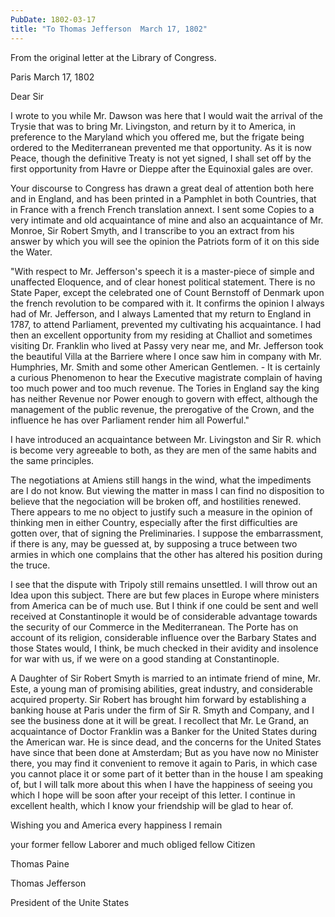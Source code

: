 ```yaml
---
PubDate: 1802-03-17
title: "To Thomas Jefferson  March 17, 1802"
---
```


   From the original letter at the Library of Congress.

   Paris March 17, 1802

   Dear Sir

   I wrote to you while Mr. Dawson was here that I would wait the arrival of
   the Trysie that was to bring Mr. Livingston, and return by it to America,
   in preference to the Maryland which you offered me, but the frigate being
   ordered to the Mediterranean prevented me that opportunity. As it is now
   Peace, though the definitive Treaty is not yet signed, I shall set off by
   the first opportunity from Havre or Dieppe after the Equinoxial gales are
   over.

   Your discourse to Congress has drawn a great deal of attention both here
   and in England, and has been printed in a Pamphlet in both Countries, that
   in France with a french French translation annext. I sent some Copies to a very
   intimate and old acquaintance of mine and also an acquaintance of Mr.
   Monroe, Sir Robert Smyth, and I transcribe to you an extract from his
   answer by which you will see the opinion the Patriots form of it on this
   side the Water.

   "With respect to Mr. Jefferson's speech it is a master-piece of simple and
   unaffected Eloquence, and of clear honest political statement. There is no
   State Paper, except the celebrated one of Count Bernstoff of Denmark upon
   the french revolution to be compared with it. It confirms the opinion I
   always had of Mr. Jefferson, and I always Lamented that my return to
   England in 1787, to attend Parliament, prevented my cultivating his
   acquaintance. I had then an excellent opportunity from my residing at
   Challiot and sometimes visiting Dr. Franklin who lived at Passy very near
   me, and Mr. Jefferson took the beautiful Villa at the Barriere where I
   once saw him in company with Mr. Humphries, Mr. Smith and some other
   American Gentlemen. - It is certainly a curious Phenomenon to hear the
   Executive magistrate complain of having too much power and too much
   revenue. The Tories in England say the king has neither Revenue nor
   Power enough to govern with effect, although the management of the public
   revenue, the prerogative of the Crown, and the influence he has over
   Parliament render him all Powerful."

   I have introduced an acquaintance between Mr. Livingston and Sir R. which
   is become very agreeable to both, as they are men of the same habits and
   the same principles.

   The negotiations at Amiens still hangs in the wind, what the impediments
   are I do not know. But viewing the matter in mass I can find no
   disposition to believe that the negociation will be broken off, and
   hostilities renewed. There appears to me no object to justify such a
   measure in the opinion of thinking men in either Country, especially after
   the first difficulties are gotten over, that of signing the Preliminaries.
   I suppose the embarrassment, if there is any, may be guessed at, by
   supposing a truce between two armies in which one complains that the other
   has altered his position during the truce.

   I see that the dispute with Tripoly still remains unsettled. I will throw
   out an Idea upon this subject. There are but few places in Europe where
   ministers from America can be of much use. But I think if one could be
   sent and well received at Constantinople it would be of considerable
   advantage towards the security of our Commerce in the Mediterranean. The
   Porte has on account of its religion, considerable influence over the
   Barbary States and those States would, I think, be much checked in their
   avidity and insolence for war with us, if we were on a good standing at
   Constantinople.

   A Daughter of Sir Robert Smyth is married to an intimate friend of mine,
   Mr. Este, a young man of promising abilities, great industry, and
   considerable acquired property. Sir Robert has brought him forward by
   establishing a banking house at Paris under the firm of Sir R. Smyth and
   Company, and I see the business done at it will be great. I recollect that
   Mr. Le Grand, an acquaintance of Doctor Franklin was a Banker for the
   United States during the American war. He is since dead, and the concerns
   for the United States have since that been done at Amsterdam; But as you
   have now no Minister there, you may find it convenient to remove it again
   to Paris, in which case you cannot place it or some part of it better than
   in the house I am speaking of, but I will talk more about this when I have
   the happiness of seeing you which I hope will be soon after your receipt
   of this letter. I continue in excellent health, which I know your
   friendship will be glad to hear of.

   Wishing you and America every happiness I remain 
   
   your former fellow Laborer and much obliged fellow Citizen

   Thomas Paine

   Thomas Jefferson
   
   President of the Unite States

